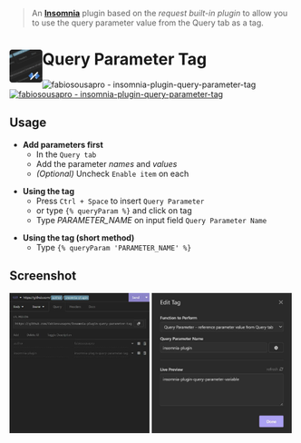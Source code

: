 > An **[Insomnia]** plugin based on the *request built-in plugin* to allow you to use the query parameter value from the Query tab as a tag.

# <img src="./icon.png" align="left" width="58" /> Query Parameter Tag

<!-- FIXME show NPM Badge when plugin url is available -->
<!-- [![NPM](https://img.shields.io/npm/v/insomnia-plugin-query-parameter-tag.svg)](https://www.npmjs.com/package/insomnia-plugin-query-parameter-tag) -->

![fabiosousapro - insomnia-plugin-query-parameter-tag](https://img.shields.io/static/v1?label=insomnia&message=plugin&color=4a01c6)
 [![fabiosousapro - insomnia-plugin-query-parameter-tag](https://img.shields.io/static/v1?label=fabiosousapro&message=insomnia-plugin-query-parameter-tag&color=blue&logo=github)](https://github.com/fabiosousapro/insomnia-plugin-query-parameter-tag "Go to GitHub repo")

<!-- FIXME show Github Start Badge when repository public is available -->
<!-- ![GitHub Repo stars](https://img.shields.io/github/stars/fabiosousapro/insomnia-plugin-query-parameter-tag?style=social) -->

<!-- FIXME show Install methods when plugin url is available -->
<!-- ## Install

[![Install this plugin](https://img.shields.io/badge/Insomnia_Plugin-Install-4a01c6?style=for-the-badge)](insomnia://plugins/install?name=insomnia-plugin-query-parameter-tag) 

+ In **[Insomnia]** app
+ Go to `Application` > `Preferences` > `Plugins`
+ Type `insomnia-plugin-query-parameter-tag`
+ Click on `Install Plugin`.  -->

## Usage
+ **Add parameters first**
    - In the `Query tab`
    - Add the parameter *names* and *values*
    - *\(Optional)* Uncheck `Enable item` on each
> 
+ **Using the tag**
    - Press `Ctrl + Space` to insert `Query Parameter`
    - or type `{% queryParam %}` and click on tag
    - Type *PARAMETER_NAME* on input field `Query Parameter Name`
> 
+ **Using the tag (short method)**
    - Type `{% queryParam 'PARAMETER_NAME' %}`

## Screenshot

[<img src="./screenshot_01.jpeg" alt="Screenshot 01" width="49%" />](screenshot_01.jpeg)
[<img src="./screenshot_02.jpeg" alt="Screenshot 02" width="49%" />](screenshot_02.jpeg)


[Insomnia]: https://insomnia.rest